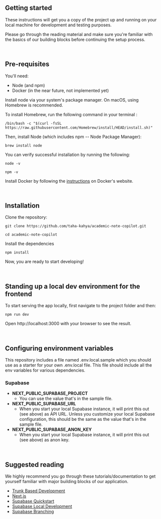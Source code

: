 ## Getting started

These instructions will get you a copy of the project up and running on your local machine for development and testing purposes.

Please go through the reading material and make sure you're familiar with the basics of our building blocks before continuing the setup process. 

<br>

## Pre-requisites

You'll need:

- Node (and npm)
- Docker (in the near future, not implemented yet) 

Install node via your system's package manager. On macOS, using Homebrew is recommended.

To install Homebrew, run the following command in your terminal :

```
/bin/bash -c "$(curl -fsSL https://raw.githubusercontent.com/Homebrew/install/HEAD/install.sh)"
```

Then, install Node (which includes npm -- Node Package Manager):

```
brew install node
```

You can verify successful installation by running the following:

```
node -v
```
```
npm -v
```

Install Docker by following the [instructions](https://docs.docker.com/get-docker/) on Docker's website.

<br>

## Installation

Clone the repository:

```
git clone https://github.com/taha-kahya/academic-note-copilot.git
```
```
cd academic-note-copilot
```

Install the dependencies

```
npm install
```

Now, you are ready to start developing!

<br>

## Standing up a local dev environment for the frontend

To start serving the app locally, first navigate to the project folder and then:

```
npm run dev
```

Open http://localhost:3000 with your browser to see the result.

<br>

## Configuring environment variables

This repository includes a file named .env.local.sample which you should use as a starter for your own .env.local file. This file should include all the env variables for various dependencies.

### Supabase

- **NEXT_PUBLIC_SUPABASE_PROJECT**
  - You can use the value that's in the sample file.
- **NEXT_PUBLIC_SUPABASE_URL**
  - When you start your local Supabase instance, it will print this out (see above) as API URL. Unless you customize your local Supabase configuration, this should be the same as the value that's in the sample file.
- **NEXT_PUBLIC_SUPABASE_ANON_KEY**
  - When you start your local Supabase instance, it will print this out (see above) as anon key.

<br>

## Suggested reading

We highly recommend you go through these tutorials/documentation to get yourself familiar with major building blocks of our application.

- [Trunk Based Development](https://trunkbaseddevelopment.com/)
- [Next.js](https://nextjs.org/learn)
- [Supabase Quickstart](https://supabase.com/docs/guides/getting-started/quickstarts/nextjs)
- [Supabase Local Development](https://supabase.com/docs/guides/cli/local-development)
- [Supabase Branching](https://supabase.com/docs/guides/platform/branching)
